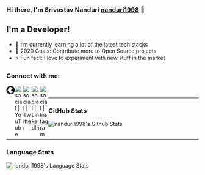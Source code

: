 ### Hi there, I'm Srivastav Nanduri [nanduri1998][website] 👋

## I'm a Developer!
- 🌱 I’m currently learning a lot of the latest tech stacks
- 🥅 2020 Goals: Contribute more to Open Source projects
- ⚡ Fun fact: I love to experiment with new stuff in the market

### Connect with me:

[<img align="left" alt="website" width="22px" src="https://raw.githubusercontent.com/iconic/open-iconic/master/svg/globe.svg" />][website]
[<img align="left" alt="social | YouTube" width="22px" src="https://cdn.jsdelivr.net/npm/simple-icons@v3/icons/youtube.svg" />][youtube]
[<img align="left" alt="social | Twitter" width="22px" src="https://cdn.jsdelivr.net/npm/simple-icons@v3/icons/twitter.svg" />][twitter]
[<img align="left" alt="social | LinkedIn" width="22px" src="https://cdn.jsdelivr.net/npm/simple-icons@v3/icons/linkedin.svg" />][linkedin]
[<img align="left" alt="social | Instagram" width="22px" src="https://cdn.jsdelivr.net/npm/simple-icons@v3/icons/instagram.svg" />][instagram]

<br />

---
### GitHub Stats
<img align="left" alt="nanduri1998's Github Stats" src="https://github-readme-stats.codestackr.vercel.app/api?username=nanduri1998&show_icons=true&hide_border=true&count_private=true&theme=dark" />
<br />
<br />


---
### Language Stats

<img align="left" alt="nanduri1998's Language Stats" src="https://github-readme-stats.vercel.app/api/top-langs/?username=nanduri1998" />

[website]: https://srivastav-nanduri.web.app
[twitter]: https://twitter.com/nanduri1998
[youtube]: https://youtube.com/schoolofexperiments
[instagram]: https://instagram.com/nanduri1998
[linkedin]: https://linkedin.com/in/srivastav-nanduri